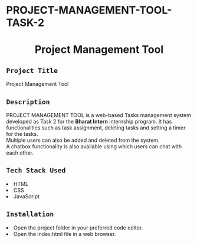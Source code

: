 # PROJECT-MANAGEMENT-TOOL-TASK-2

<h1 align="center">
  <a href="# Project Management Tool"></a>
  Project Management Tool
</h1>

## `Project Title`
Project Management Tool

## `Description`
PROJECT MANAGEMENT TOOL is a web-based Tasks management system developed as Task 2 for the **Bharat Intern** internship program. It has functionalities such as task assignment, deleting tasks and setting a timer for the tasks.
<br>
Multiple users can also be added and deleted from the system.
<br>
A chatbox functionality is also available using which users can chat with each other.

## `Tech Stack Used`
<li>HTML</li>
<li>CSS</li>
<li>JavaScript</li>

## `Installation`
<li>Open the project folder in your preferred code editor.</li>
<li>Open the index.html file in a web browser.</li>
